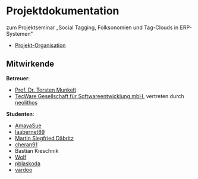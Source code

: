 # Projektdokumentation

zum Projektseminar „Social Tagging, Folksonomien und Tag-Clouds in ERP-Systemen“

* [Projekt-Organisation](https://github.com/SemAhto/)

## Mitwirkende


**Betreuer**:

* [Prof. Dr. Torsten Munkelt](https://www.htw-dresden.de/fakultaet-informatikmathematik/personal/professuren/prof-dr-torsten-munkelt.html)
* [TecWare Gesellschaft für Softwareentwicklung mbH](http://www.tecware-gmbh.de/), vertreten durch [neolithos](https://github.com/neolithos)

**Studenten**:

* [AmayaSue](https://github.com/orgs/SemAhto/people/AmayaSue)
* [laabernet89](https://github.com/orgs/SemAhto/people/laabernet89)
* [Martin Siegfried Däbritz](https://github.com/orgs/SemAhto/people/marking587)
* [cheran91](https://github.com/cheran91)
* Bastian Kieschnik
* [Wolf](https://github.com/s72785)
* [pblaskoda](https://github.com/orgs/SemAhto/people/pblaskoda)
* [vardoo](https://github.com/orgs/SemAhto/people/vardoo)
